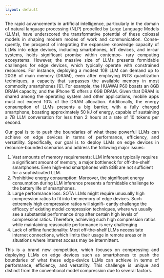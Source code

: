 ```yaml
---
layout: default
---
```


<p style='text-align: justify;'>
The rapid advancements in artificial intelligence, particularly in the domain of natural language processing (NLP) propelled by Large Language Models (LLMs), have underscored the transformative potential of these colossal models in shaping modern modes of work and communication. Conse- quently, the prospect of integrating the expansive knowledge capacity of LLMs into edge devices, including smartphones, IoT devices, and in-car systems, holds significant promise within contempo- rary computing ecosystems. However, the massive size of LLMs presents formidable challenges for edge devices, which typically operate with constrained resources. For instance, deploying a modest 10B LLM can demand up to 20GB of main memory (DRAM), even after employing INT8 quantization techniques, a capacity that surpasses the available memory in most commodity smartphones [6]. For example, the HUAWAI P60 boasts an 8GB DRAM capacity, and the iPhone 15 offers a 6GB DRAM. Given that DRAM is shared among the operating system and other applications, mobile apps must not exceed 10% of the DRAM allocation. Additionally, the energy consumption of LLMs presents a big barrier, with a fully charged smartphone, boasting approximately 50 kJ of energy, capable of sustaining a 7B LLM conversation for less than 2 hours at a rate of 10 tokens per second. </p>

<p style='text-align: justify;'>
Our goal is to to push the boundaries of what these powerful LLMs can achieve on edge devices in terms of performance, efficiency, and versatility. Specifically, our goal is to deploy LLMs on edge devices in resource-bounded scenarios and address the following major issues:</p>

1. Vast amounts of memory requirements: LLM inference typically requires a significant amount of memory, a major bottleneck for off-the-shelf smartphones. Even high-end smartphones with 8GB are not sufficient for a sophisticated LLM.
2. Prohibitive energy consumption: Moreover, the significant energy consumption during LLM inference presents a formidable challenge to the battery life of smartphones.
3. Large performance loss: SOTA LLMs might require unusually high compression ratios to fit into the memory of edge devices. Such extremely high compression ratios will signifi- cantly challenge the efficacy of existing model compression techniques, where we usually see a substantial performance drop after certain high levels of compression ratios. Therefore, achieving such high compression ratios while maintaining reasonable performance is very challenging.
4. Lack of offline functionality: Most off-the-shelf LLMs necessitate internet connections, which limits their usage in remote areas or in situations where internet access may be intermittent.

<p style='text-align: justify;'>
This is a brand new competition, which focuses on compressing and deploying LLMs on edge devices such as smartphones to push the boundaries of what these edge-device LLMs can achieve in terms of performance, efficiency, and versatility. This challenge is unique and distinct from the conventional model compression due to several factors.
</p>